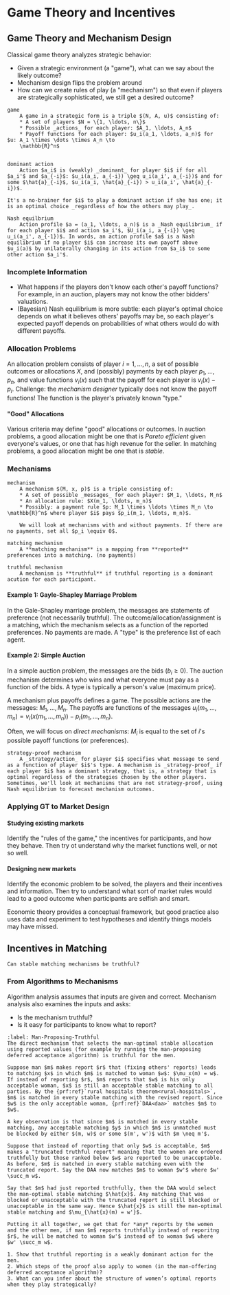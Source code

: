 # Game Theory and Incentives

## Game Theory and Mechanism Design

Classical game theory analyzes strategic behavior:

* Given a strategic environment (a "game"), what can we say about the likely outcome?
* Mechanism design flips the problem around
* How can we create rules of play (a "mechanism") so that even if players are strategically sophisticated,
    we still get a desired outcome?

```{glossary}
game
    A game in a strategic form is a triple $(N, A, u)$ consisting of:
    * A set of players $N = \{1, \ldots, n\}$
    * Possible _actions_ for each player: $A_1, \ldots, A_n$
    * Payoff functions for each player: $u_i(a_1, \ldots, a_n)$ for $u: A_1 \times \dots \times A_n \to
    \mathbb{R}^n$


dominant action
    Action $a_i$ is (weakly) _dominant_ for player $i$ if for all $a_i'$ and $a_{-i}$: $u_i(a_i, a_{-i}) \geq u_i(a_i', a_{-i})$ and for some $\hat{a}_{-i}$, $u_i(a_i, \hat{a}_{-i}) > u_i(a_i', \hat{a}_{-i})$.
```

```{tip} Intuition
It's a no-brainer for $i$ to play a dominant action if she has one; it is an optimal choice _regardless of how the others may play_.
```

```{glossary}
Nash equilbrium
    Action profile $a = (a_1, \ldots, a_n)$ is a _Nash equilibrium_ if for each player $i$ and action $a_i'$, $U_i(a_i, a_{-i}) \geq u_i(a_i', a_{-1})$. In words, an action profile $a$ is a Nash equilibrium if no player $i$ can increase its own payoff above $u_i(a)$ by unilaterally changing in its action from $a_i$ to some other action $a_i'$.
```

### Incomplete Information

* What happens if the players don't know each other's payoff functions? For example, in an auction, players may
not know the other bidders' valuations.
* (Bayesian) Nash equilibrium is more subtle: each player's optimal choice depends on what it believes others' payoffs may be,
so each player's expected payoff depends on probabilities of what others would do with different payoffs.

### Allocation Problems

An allocation problem consists of player $i = 1, \ldots, n$, a set of possible outcomes or allocations $X$, and
(possibly) payments by each player $p_1, \ldots, p_n$, and value functions $v_i(x)$ such that the payoff for each
player is $v_i(x) - p_i$.
Challenge:  the _mechanism designer_ typically does not know the payoff functions! The function is the player's privately known "type."

#### "Good" Allocations

Various criteria may define "good" allocations or outcomes. In auction problems, a good allocation might be one that is _Pareto efficient_ given everyone's values, or one that has high revenue for the seller. In matching problems, a good allocation might be one that is _stable_.

### Mechanisms

```{glossary}
mechanism
    A mechanism $(M, x, p)$ is a triple consisting of:
    * A set of possible _messages_ for each player: $M_1, \ldots, M_n$
    * An allocation rule: $X(m_1, \ldots, m_n)$
    * Possibly: a payment rule $p: M_1 \times \ldots \times M_n \to \mathbb{R}^n$ where player $i$ pays $p_i(m_1, \ldots, m_n)$.

    We will look at mechanisms with and without payments. If there are no payments, set all $p_i \equiv 0$.

matching mechanism
    A **matching mechanism** is a mapping from **reported** preferences into a matching. (no payments)

truthful mechanism
    A mechanism is **truthful** if truthful reporting is a dominant acution for each participant.

```

#### Example 1: Gayle-Shapley Marriage Problem

In the Gale-Shapley marriage problem, the messages are statements of preference (not necessarily truthful). The outcome/allocation/assignment is a matching, which the mechanism selects as a function of the reported preferences. No payments are made. A "type" is the preference list of each agent.

#### Example 2: Simple Auction

In a simple auction problem, the messages are the bids $(b_i \geq 0)$. The auction mechanism determines who wins and what everyone must pay as a function of the bids. A type is typically a person's value (maximum price).

A mechanism plus payoffs defines a game. The possible actions are the messages: $M_1, \ldots, M_n$. The payoffs are functions of the messages $u_i(m_1, \ldots, m_n) = v_{i}\left(x\left(m_{1},\ldots,m_{n}\right)\right) - p_i(m_1, \ldots, m_n).$

Often, we will focus on _direct mechanisms_: $M_i$ is equal to the set of $i$'s possible payoff functions (or preferences).

```{glossary}
strategy-proof mechanism
    A _strategy/action_ for player $i$ specifies what message to send as a function of player $i$'s type. A mechanism is _strategy-proof_ if each player $i$ has a dominant strategy, that is, a strategy that is optimal regardless of the strategies chosen by the other players. Sometimes, we'll look at mechanisms that are not strategy-proof, using Nash equilibrium to forecast mechanism outcomes.
```

### Applying GT to Market Design

#### Studying existing markets

Identify the "rules of the game," the incentives for participants, and how they behave. Then try ot understand why the market functions well, or not so well.

#### Designing new markets

Identify the economic problem to be solved, the players and their incentives and information. Then try to understand what sort of market rules would lead to a good outcome when participants are selfish and smart.

Economic theory provides a conceptual framework, but good practice also uses data and experiment to test hypotheses and identify things models may have missed.

## Incentives in Matching

```{admonition} Question
Can stable matching mechanisms be truthful?
```

### From Algorithms to Mechanisms

Algorithm analysis assumes that inputs are given and correct. Mechanism analysis also examines the inputs and asks:

* Is the mechanism truthful?
* Is it easy for participants to know what to report?

```{prf:theorem} Man-Proposing Mechanism is Truthful for Men
:label: Man-Proposing-Truthful
The direct mechanism that selects the man-optimal stable allocation using reported values (for example by running the man-proposing deferred acceptance algorithm) is truthful for the men.
```

```{prf:proof}
Suppose man $m$ makes report $r$ that (fixing others' reports) leads to matching $x$ in which $m$ is matched to woman $w$: $\mu_x(m) = w$. If instead of reporting $r$, $m$ reports that $w$ is his only acceptable woman, $x$ is still an acceptable stable matching to all parties. By the {prf:ref}`rural hospitals theorem<rural-hospitals>`, $m$ is matched in every stable matching with the revised report. Since $w$ is the only acceptable woman, {prf:ref}`DAA<daa>` matches $m$ to $w$. 

A key observation is that since $m$ is matched in every stable matching, any acceptable matching $y$ in which $m$ is unmatched must be blocked by either $(m, w)$ or some $(m', w')$ with $m \neq m'$.

Suppose that instead of reporting that only $w$ is acceptable, $m$ makes a "truncated truthful report" meaning that the women are ordered truthfully but those ranked below $w$ are reported to be unacceptable. As before, $m$ is matched in every stable matching even with the truncated report. Say the DAA now matches $m$ to woman $w'$ where $w' \succ_m w$. 

Say that $m$ had just reported truthfully, then the DAA would select the man-optimal stable matching $\hat{x}$. Any matching that was blocked or unacceptable with the truncated report is still blocked or unacceptable in the same way. Hence $\hat{x}$ is still the man-optimal stable matching and $\mu_{\hat{x}(m) = w'}$.

Putting it all together, we get that for *any* reports by the women and the other men, if man $m$ reports truthfully instead of reporitng $r$, he will be matched to woman $w'$ instead of to woman $w$ where $w' \succ_m w$.
```

```{admonition} Exercise
1. Show that truthful reporting is a weakly dominant action for the men.
2. Which steps of the proof also apply to women (in the man-offering deferred acceptance algorithm)?
3. What can you infer about the structure of women’s optimal reports when they play strategically?
```
